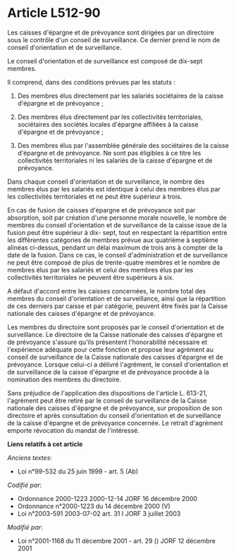 # Article L512-90

Les caisses d'épargne et de prévoyance sont dirigées par un directoire sous le contrôle d'un conseil de surveillance. Ce
dernier prend le nom de conseil d'orientation et de surveillance.

Le conseil d'orientation et de surveillance est composé de dix-sept membres.

Il comprend, dans des conditions prévues par les statuts :

1. Des membres élus directement par les salariés sociétaires de la caisse d'épargne et de prévoyance ;

2. Des membres élus directement par les collectivités territoriales, sociétaires des sociétés locales d'épargne affiliées à
la caisse d'épargne et de prévoyance ;

3. Des membres élus par l'assemblée générale des sociétaires de la caisse d'épargne et de prévoyance. Ne sont pas éligibles à
ce titre les collectivités territoriales ni les salariés de la caisse d'épargne et de prévoyance.

Dans chaque conseil d'orientation et de surveillance, le nombre des membres élus par les salariés est identique à celui des
membres élus par les collectivités territoriales et ne peut être supérieur à trois.

En cas de fusion de caisses d'épargne et de prévoyance soit par absorption, soit par création d'une personne morale nouvelle,
le nombre de membres du conseil d'orientation et de surveillance de la caisse issue de la fusion peut être supérieur à dix-
sept, tout en respectant la répartition entre les différentes catégories de membres prévue aux quatrième à septième alinéas
ci-dessus, pendant un délai maximum de trois ans à compter de la date de la fusion. Dans ce cas, le conseil d'administration
et de surveillance ne peut être composé de plus de trente-quatre membres et le nombre de membres élus par les salariés et
celui des membres élus par les collectivités territoriales ne peuvent être supérieurs à six.

A défaut d'accord entre les caisses concernées, le nombre total des membres du conseil d'orientation et de surveillance,
ainsi que la répartition de ces derniers par caisse et par catégorie, peuvent être fixés par la Caisse nationale des caisses
d'épargne et de prévoyance.

Les membres du directoire sont proposés par le conseil d'orientation et de surveillance. Le directoire de la Caisse nationale
des caisses d'épargne et de prévoyance s'assure qu'ils présentent l'honorabilité nécessaire et l'expérience adéquate pour
cette fonction et propose leur agrément au conseil de surveillance de la Caisse nationale des caisses d'épargne et de
prévoyance. Lorsque celui-ci a délivré l'agrément, le conseil d'orientation et de surveillance de la caisse d'épargne et de
prévoyance procède à la nomination des membres du directoire.

Sans préjudice de l'application des dispositions de l'article L. 613-21, l'agrément peut être retiré par le conseil de
surveillance de la Caisse nationale des caisses d'épargne et de prévoyance, sur proposition de son directoire et après
consultation du conseil d'orientation et de surveillance de la caisse d'épargne et de prévoyance concernée. Le retrait
d'agrément emporte révocation du mandat de l'intéressé.

**Liens relatifs à cet article**

_Anciens textes_:

  - Loi n°99-532 du 25 juin 1999 - art. 5 (Ab)

_Codifié par_:

  - Ordonnance 2000-1223 2000-12-14 JORF 16 décembre 2000
  - Ordonnance n°2000-1223 du 14 décembre 2000 (V)
  - Loi n°2003-591 2003-07-02 art. 31 I JORF 3 juillet 2003

_Modifié par_:

  - Loi n°2001-1168 du 11 décembre 2001 - art. 29 () JORF 12 décembre 2001
